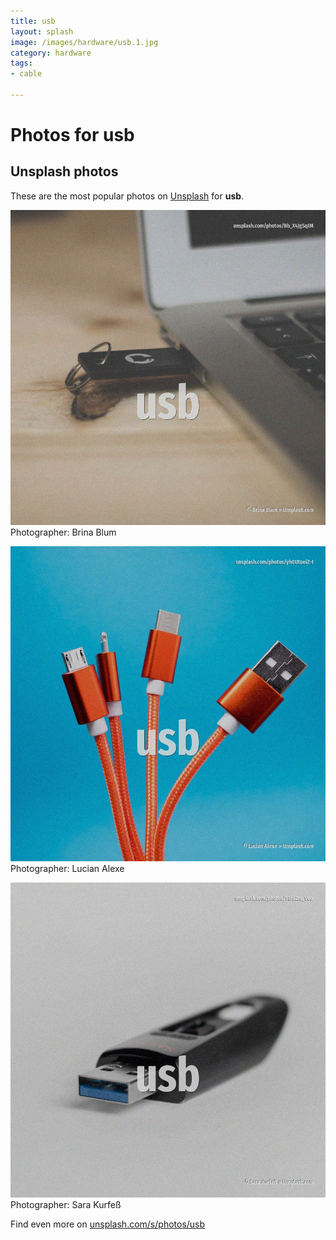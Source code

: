 ```yaml
---
title: usb
layout: splash
image: /images/hardware/usb.1.jpg
category: hardware
tags:
- cable

---
```

# Photos for usb
 
## Unsplash photos
These are the most popular photos on [Unsplash](https://unsplash.com) for **usb**.
 
![usb](/images/hardware/usb.1.jpg)
Photographer:  Brina Blum
 
![usb](/images/hardware/usb.2.jpg)
Photographer:  Lucian Alexe
 
![usb](/images/hardware/usb.3.jpg)
Photographer:  Sara Kurfeß
 
Find even more on [unsplash.com/s/photos/usb](https://unsplash.com/s/photos/usb)
 
